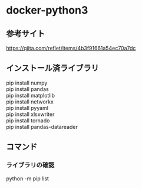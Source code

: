 # docker-python3

## 参考サイト
https://qiita.com/reflet/items/4b3f91661a54ec70a7dc

## インストール済ライブラリ

pip install numpy <br />
pip install pandas <br />
pip install matplotlib <br />
pip install networkx <br />
pip install pyyaml <br />
pip install xlsxwriter <br />
pip install tornado <br />
pip install pandas-datareader <br />

## コマンド

### ライブラリの確認
python -m pip list

